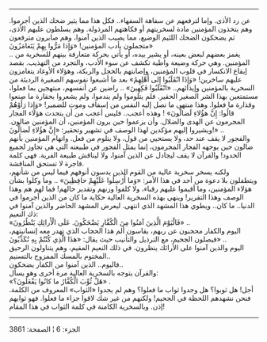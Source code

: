 ------------------------------------------------------------------------

عن رد الأذى. وإما لترفعهم عن سفاهة السفهاء.. فكل هذا مما يثير ضحك الذين
أجرموا. وهم يتخذون المؤمنين مادة لسخريتهم أو فكاهتهم المرذولة. وهم
يسلطون عليهم الأذى، ثم يضحكون الضحك اللئيم الوضيع، مما يصيب الذين آمنوا،
وهم صابرون مترفعون متجملون بأدب المؤمنين! «وَإِذا مَرُّوا بِهِمْ يَتَغامَزُونَ»  
.. يغمز بعضهم لبعض بعينه، أو يشير بيده، أو يأتي بحركة متعارفة بينهم
للسخرية من المؤمنين. وهي حركة وضيعة واطية تكشف عن سوء الأدب، والتجرد من
التهذيب. بقصد إيقاع الانكسار في قلوب المؤمنين، وإصابتهم بالخجل والربكة،
وهؤلاء الأوغاد يتغامزون عليهم ساخرين! «وَإِذَا انْقَلَبُوا إِلى أَهْلِهِمُ» بعد ما
أشبعوا نفوسهم الصغيرة الرديئة من السخرية بالمؤمنين وإيذائهم.. «انْقَلَبُوا
فَكِهِينَ» .. راضين عن أنفسهم، مبتهجين بما فعلوا، مستمتعين بهذا الشر الصغير
الحقير. فلم يتلوموا ولم يندموا، ولم يشعروا بحقارة ما صنعوا وقذارة ما
فعلوا. وهذا منتهى ما تصل إليه النفس من إسفاف وموت للضمير! «وَإِذا رَأَوْهُمْ
قالُوا: إِنَّ هؤُلاءِ لَضالُّونَ» ! وهذه أعجب.. فليس أعجب من أن يتحدث هؤلاء الفجار
المجرمون عن الهدى والضلال. وأن يزعموا حين يرون المؤمنين، أن المؤمنين
ضالون. ويشيروا إليهم مؤكدين لهذا الوصف في تشهير وتحقير: «إِنَّ هؤُلاءِ
لَضالُّونَ!» ..  
والفجور لا يقف عند حد، ولا يستحيي من قول، ولا يتلوم من فعل. واتهام
المؤمنين بأنهم ضالون حين يوجهه الفجار المجرمون، إنما يمثل الفجور في
طبيعته التي هي تجاوز لجميع الحدود! والقرآن لا يقف ليجادل عن الذين آمنوا،
ولا ليناقش طبيعة الفرية. فهي كلمة فاجرة لا تستحق المناقشة.  
ولكنه يسخر سخرية عالية من القوم الذين يدسون أنوفهم فيما ليس من شأنهم،
ويتطفلون بلا دعوة من أحد في هذا الأمر: «وَما أُرْسِلُوا عَلَيْهِمْ حافِظِينَ» .. وما
وكلوا بشأن هؤلاء المؤمنين، وما أقيموا عليهم رقباء، ولا كلفوا وزنهم
وتقدير حالهم! فما لهم هم وهذا الوصف وهذا التقرير! وينهي بهذه السخرية
العالية حكاية ما كان من الذين أجرموا في الدنيا.. ما كان.. ويطوي هذا
المشهد الذي انتهى. ليعرض المشهد الحاضر والذين آمنوا في ذك النعيم:  
«فَالْيَوْمَ الَّذِينَ آمَنُوا مِنَ الْكُفَّارِ يَضْحَكُونَ. عَلَى الْأَرائِكِ يَنْظُرُونَ» ..  
اليوم والكفار محجبون عن ربهم، يقاسون ألم هذا الحجاب الذي تهدر معه
إنسانيتهم، فيصلون الجحيم، مع الترذيل والتأنيب حيث يقال: «هذَا الَّذِي كُنْتُمْ
بِهِ تُكَذِّبُونَ» ..  
اليوم والذين آمنوا على الأرائك ينظرون. في ذلك النعيم المقيم، وهم
يتناولون الرحيق المختوم بالمسك الممزوج بالتسنيم..  
فاليوم.. الذين آمنوا من الكفار يضحكون..  
والقرآن يتوجه بالسخرية العالية مرة أخرى وهو يسأل:  
«هَلْ ثُوِّبَ الْكُفَّارُ ما كانُوا يَفْعَلُونَ؟» .  
أجل! هل ثوبوا؟ هل وجدوا ثواب ما فعلوا؟ وهم لم يجدوا «الثواب» المعروف من
الكلمة. فنحن نشهدهم اللحظة في الجحيم! ولكنهم من غير شك لاقوا جزاء ما
فعلوا. فهو ثوابهم إذن. وبالسخرية الكامنة في كلمة الثواب في هذا المقام!

------------------------------------------------------------------------

الجزء: 6 ¦ الصفحة: 3861
